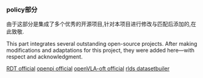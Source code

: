 ### policy部分
由于这部分是集成了多个优秀的开源项目,针对本项目进行修改与匹配后添加的,在此致敬.

This part integrates several outstanding open-source projects. After making modifications and adaptations for this project, they were added here—with respect and acknowledgment.

[RDT official](https://github.com/thu-ml/RoboticsDiffusionTransformer)
[openpi official](https://github.com/Physical-Intelligence/openpi)
[openVLA-oft official](https://github.com/YY-GX/openvla-oft)
[rlds datasetbuiler](https://github.com/moojink/rlds_dataset_builder)